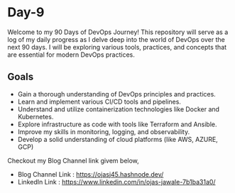 
# Day-9

Welcome to my 90 Days of DevOps Journey! This repository will serve as a log of my daily progress as I delve deep into the world of DevOps over the next 90 days. I will be exploring various tools, practices, and concepts that are essential for modern DevOps practices.

## Goals

- Gain a thorough understanding of DevOps principles and practices.
- Learn and implement various CI/CD tools and pipelines.
- Understand and utilize containerization technologies like Docker and Kubernetes.
- Explore infrastructure as code with tools like Terraform and Ansible.
- Improve my skills in monitoring, logging, and observability.
- Develop a solid understanding of cloud platforms (like AWS, AZURE, GCP)




Checkout my Blog Channel link givem below,

- Blog Channel Link : https://ojasj45.hashnode.dev/
- LinkedIn Link     : https://www.linkedin.com/in/ojas-jawale-7b1ba31a0/
